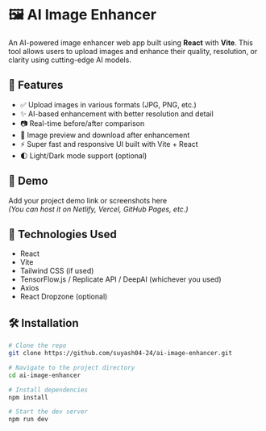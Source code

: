 # 🖼️ AI Image Enhancer

An AI-powered image enhancer web app built using **React** with **Vite**. This tool allows users to upload images and enhance their quality, resolution, or clarity using cutting-edge AI models.

## 🚀 Features

- ✅ Upload images in various formats (JPG, PNG, etc.)
- ✨ AI-based enhancement with better resolution and detail
- 📷 Real-time before/after comparison
- 🔄 Image preview and download after enhancement
- ⚡ Super fast and responsive UI built with Vite + React
- 🌓 Light/Dark mode support (optional)

## 📸 Demo

Add your project demo link or screenshots here  
_(You can host it on Netlify, Vercel, GitHub Pages, etc.)_

## 🧠 Technologies Used

- React
- Vite
- Tailwind CSS (if used)
- TensorFlow.js / Replicate API / DeepAI (whichever you used)
- Axios
- React Dropzone (optional)

## 🛠️ Installation

```bash
# Clone the repo
git clone https://github.com/suyash04-24/ai-image-enhancer.git

# Navigate to the project directory
cd ai-image-enhancer

# Install dependencies
npm install

# Start the dev server
npm run dev
